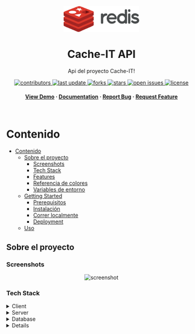 <div align="center">

  <img src="assets/logo.png" alt="logo" width="200" height="auto" />
  <h1>Cache-IT API</h1>
  
  <p>
    Api del proyecto Cache-IT! 
  </p>
  
<!-- Badges -->
<p>
  <a href="https://github.com/PVmendez/Cache-IT-Api/graphs/contributors">
    <img src="https://img.shields.io/github/contributors/PVmendez/Cache-IT-Api" alt="contributors" />
  </a>
  <a href="">
    <img src="https://img.shields.io/github/last-commit/PVmendez/Cache-IT-Api" alt="last update" />
  </a>
  <a href="https://github.com/PVmendez/Cache-IT-Api/network/members">
    <img src="https://img.shields.io/github/forks/PVmendez/Cache-IT-Api" alt="forks" />
  </a>
  <a href="https://github.com/PVmendez/Cache-IT-Api/stargazers">
    <img src="https://img.shields.io/github/stars/PVmendez/Cache-IT-Api" alt="stars" />
  </a>
  <a href="https://github.com/PVmendez/Cache-IT-Api/issues/">
    <img src="https://img.shields.io/github/issues/PVmendez/Cache-IT-Api" alt="open issues" />
  </a>
  <a href="https://github.com/PVmendez/Cache-IT-Api/blob/master/LICENSE">
    <img src="https://img.shields.io/github/license/PVmendez/Cache-IT-Api" alt="license" />
  </a>
</p>
   
<h4>
    <a href="https://github.com/PVmendez/Cache-IT-Api/">View Demo</a>
  <span> · </span>
    <a href="https://github.com/PVmendez/Cache-IT-Api">Documentation</a>
  <span> · </span>
    <a href="https://github.com/PVmendez/Cache-IT-Api">Report Bug</a>
  <span> · </span>
    <a href="https://github.com/PVmendez/Cache-IT-Api">Request Feature</a>
  </h4>
</div>

<br />

<!-- Table of Contents -->
# Contenido

- [Contenido](#contenido)
  - [Sobre el proyecto](#sobre-el-proyecto)
    - [Screenshots](#screenshots)
    - [Tech Stack](#tech-stack)
    - [Features](#features)
    - [Referencia de colores](#referencia-de-colores)
    - [Variables de entorno](#variables-de-entorno)
  - [Getting Started](#getting-started)
    - [Prerequisitos](#prerequisitos)
    - [Instalación](#instalación)
    - [Correr localmente](#correr-localmente)
    - [Deployment](#deployment)
  - [Uso](#uso)
  

<!-- About the Project -->
## Sobre el proyecto


<!-- Screenshots -->
### Screenshots

<div align="center"> 
  <img src="https://placehold.co/600x400?text=Screenshot" alt="screenshot" />
</div>


<!-- TechStack -->
### Tech Stack

<details>
  <summary>Client</summary>
  <ul>
    <li><a href="https://www.typescriptlang.org/">Typescript</a></li>
    <li><a href="https://reactjs.org/">React.js</a></li>
  </ul>
</details>

<details>
  <summary>Server</summary>
  <ul>
    <li><a href="https://www.typescriptlang.org/">Typescript</a></li>
    <li><a href="https://expressjs.com/">Express.js</a></li>
  </ul>
</details>

<details>
<summary>Database</summary>
  <ul>
    <li><a href="https://www.mysql.com/">MySQL</a></li>
    <li><a href="https://redis.io/">Redis</a></li>
    <li><a href="https://www.mongodb.com/">MongoDB</a></li>
  </ul>
</details>

<details>

<!--<summary>DevOps</summary>
  <ul>
    <li><a href="https://www.docker.com/">Docker</a></li>
    <li><a href="https://www.jenkins.io/">Jenkins</a></li>
    <li><a href="https://circleci.com/">CircleCLI</a></li>
  </ul>
</details>-->

<!-- Features -->
### Features

- Feature 1
- Feature 2
- Feature 3

<!-- Color Reference -->
### Referencia de colores

| Color             | Hex                                                                |
| ----------------- | ------------------------------------------------------------------ |
| Primary Color | ![#222831](https://via.placeholder.com/10/222831?text=+) #222831 |
| Secondary Color | ![#393E46](https://via.placeholder.com/10/393E46?text=+) #393E46 |
| Accent Color | ![#00ADB5](https://via.placeholder.com/10/00ADB5?text=+) #00ADB5 |
| Text Color | ![#EEEEEE](https://via.placeholder.com/10/EEEEEE?text=+) #EEEEEE |


<!-- Env Variables -->
### Variables de entorno

Para ejecutar este proyecto, deberá agregar las siguientes variables de entorno a su archivo .env

`API_KEY`

<!-- Getting Started -->
## Getting Started

<!-- Prerequisites -->
### Prerequisitos

Este proyecto utiliza Yarn como administrador de paquetes.

```bash
 npm install --global yarn
```

<!-- Installation -->
### Instalación

Instalar mi proyecto con npm

```bash
  yarn install my-project
  cd my-project
```

<!-- Run Locally -->
### Correr localmente

Clona el proyecto

```bash
  git clone https://github.com/Louis3797/awesome-readme-template.git
```

Ir al directorio del proyecto

```bash
  cd my-project
```

Instala las dependencias

```bash
  yarn install
```

Inicia el servidor

```bash
  yarn start
```


<!-- Deployment -->
### Deployment

To deploy this project run

```bash
  yarn deploy
```


<!-- Usage -->
## Uso

Use this space to tell a little more about your project and how it can be used. Show additional screenshots, code samples, demos or link to other resources.


```javascript
import Component from 'my-project'

function App() {
  return <Component />
}
```

